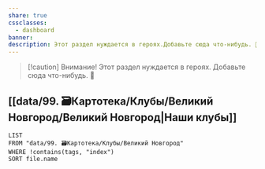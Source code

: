 ```yaml
---
share: true
cssclasses:
  - dashboard
banner: 
description: Этот раздел нуждается в героях.Добавьте сюда что-нибудь. 🥺
---
```


> [!caution] Внимание!
> Этот раздел нуждается в героях.
> Добавьте сюда что-нибудь. 🥺

## [[data/99. 🗃️Картотека/Клубы/Великий Новгород/Великий Новгород|Наши клубы]]
```dataview
LIST
FROM "data/99. 🗃️Картотека/Клубы/Великий Новгород"
WHERE !contains(tags, "index")
SORT file.name
```
